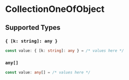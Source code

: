 # CollectionOneOfObject


## Supported Types

### `{ [k: string]: any }`

```typescript
const value: { [k: string]: any } = /* values here */
```

### `any[]`

```typescript
const value: any[] = /* values here */
```

